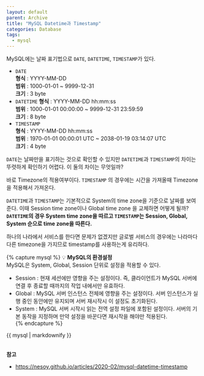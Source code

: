 ```yaml
---
layout: default
parent: Archive
title: "MySQL Datetime과 Timestamp"
categories: Database
tags:
  - mysql
---  
```


MySQL에는 날짜 표기법으로 `DATE`, `DATETIME`, `TIMESTAMP`가 있다.

- `DATE`  
**형식** : YYYY-MM-DD  
**범위** : 1000-01-01 ~ 9999-12-31  
**크기** : 3 byte  
- `DATETIME`
**형식** : YYYY-MM-DD hh:mm:ss  
**범위** : 1000-01-01 00:00:00 ~ 9999-12-31 23:59:59  
**크기** : 8 byte  
- `TIMESTAMP`  
**형식** : YYYY-MM-DD hh:mm:ss  
**범위** : 1970-01-01 00:00:01 UTC ~ 2038-01-19 03:14:07 UTC  
**크기** : 4 byte  


`DATE`는 날짜만을 표기하는 것으로 확인할 수 있지만 `DATETIME`과 `TIMESTAMP`의 차이는 뚜렷하게 확인하기 어렵다. 이 둘의 차이는 무엇일까?

바로 Timezone의 적용여부이다. `TIMESTAMP` 의 경우에는 시간을 가져올때 Timezone을 적용해서 가져온다.

`DATETIME`과 `TIMESTAMP`는 기본적으로 System의 time zone을 기준으로 날짜를 보여준다. 이때 Session time zone이나 Global time zone 을 교체하면 어떻게 될까? **`DATETIME`의 경우 System time zone을 따르고 `TIMESTAMP`는 Session, Global, System 순으로 time zone을 따른다.**  

하나의 나라에서 서비스를 한다면 문제가 없겠지만 글로벌 서비스의 경우에는 나라마다 다른 timezone을 가지므로 timestamp를 사용하는게 유리하다.  


{% capture mysql %}
💡 **MySQL의 환경설정**  
MySQL은 System, Global, Session 단위로 설정을 적용할 수 있다.  
- Session : 현재 세션에만 영향을 주는 설정이다. 즉, 클라이언트가 MySQL 서버에 연결 후 종료할 때까지의 작업 내에서만 유효하다.
- Global : MySQL 서버 인스턴스 전체에 영향을 주는 설정이다. 서버 인스턴스가 실행 중인 동안에만 유지되며 서버 재시작시 이 설정도 초기화된다.
- System : MySQL 서버 시작시 읽는 전역 설정 파일에 포함된 설정이다. 서버의 기본 동작을 지정하며 만약 설정을 바꾼다면 재시작을 해야만 적용된다.  
{% endcapture %}

<div class="notice--info">{{ mysql | markdownify }}</div>  
<br/>

**참고**
- https://nesoy.github.io/articles/2020-02/mysql-datetime-timestamp